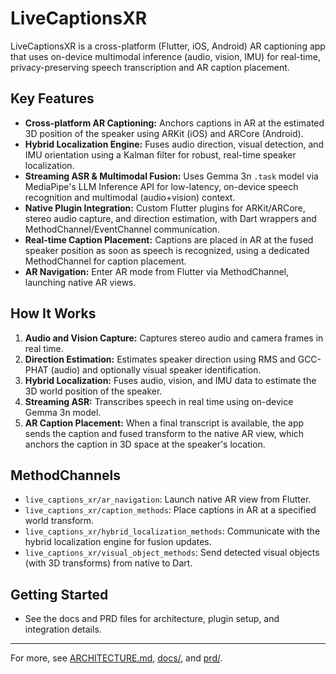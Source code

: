 # LiveCaptionsXR

LiveCaptionsXR is a cross-platform (Flutter, iOS, Android) AR captioning app that uses on-device multimodal inference (audio, vision, IMU) for real-time, privacy-preserving speech transcription and AR caption placement.

## Key Features
- **Cross-platform AR Captioning:** Anchors captions in AR at the estimated 3D position of the speaker using ARKit (iOS) and ARCore (Android).
- **Hybrid Localization Engine:** Fuses audio direction, visual detection, and IMU orientation using a Kalman filter for robust, real-time speaker localization.
- **Streaming ASR & Multimodal Fusion:** Uses Gemma 3n `.task` model via MediaPipe's LLM Inference API for low-latency, on-device speech recognition and multimodal (audio+vision) context.
- **Native Plugin Integration:** Custom Flutter plugins for ARKit/ARCore, stereo audio capture, and direction estimation, with Dart wrappers and MethodChannel/EventChannel communication.
- **Real-time Caption Placement:** Captions are placed in AR at the fused speaker position as soon as speech is recognized, using a dedicated MethodChannel for caption placement.
- **AR Navigation:** Enter AR mode from Flutter via MethodChannel, launching native AR views.

## How It Works
1. **Audio and Vision Capture:** Captures stereo audio and camera frames in real time.
2. **Direction Estimation:** Estimates speaker direction using RMS and GCC-PHAT (audio) and optionally visual speaker identification.
3. **Hybrid Localization:** Fuses audio, vision, and IMU data to estimate the 3D world position of the speaker.
4. **Streaming ASR:** Transcribes speech in real time using on-device Gemma 3n model.
5. **AR Caption Placement:** When a final transcript is available, the app sends the caption and fused transform to the native AR view, which anchors the caption in 3D space at the speaker's location.

## MethodChannels
- `live_captions_xr/ar_navigation`: Launch native AR view from Flutter.
- `live_captions_xr/caption_methods`: Place captions in AR at a specified world transform.
- `live_captions_xr/hybrid_localization_methods`: Communicate with the hybrid localization engine for fusion updates.
- `live_captions_xr/visual_object_methods`: Send detected visual objects (with 3D transforms) from native to Dart.

## Getting Started
- See the docs and PRD files for architecture, plugin setup, and integration details.

---
For more, see [ARCHITECTURE.md](ARCHITECTURE.md), [docs/](docs/), and [prd/](prd/).

